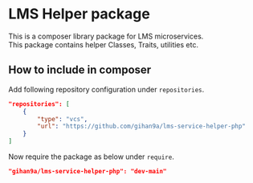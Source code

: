 # LMS Helper package

This is a composer library package for LMS microservices.  
This package contains helper Classes, Traits, utilities etc.

## How to include in composer

Add following repository configuration under `repositories`.

```json
"repositories": [
    {
        "type": "vcs",
        "url": "https://github.com/gihan9a/lms-service-helper-php"
    }
]
```

Now require the package as below under `require`.

```json
"gihan9a/lms-service-helper-php": "dev-main"
```